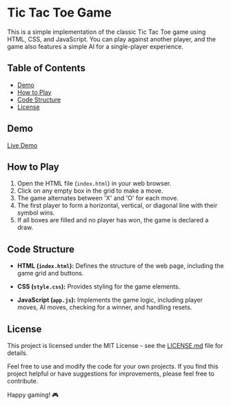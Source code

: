 # Tic Tac Toe Game

This is a simple implementation of the classic Tic Tac Toe game using HTML, CSS, and JavaScript. You can play against another player, and the game also features a simple AI for a single-player experience.

## Table of Contents

- [Demo](https://tic-tac-toe.sulaimaani.com/)
- [How to Play](#how-to-play)
- [Code Structure](#code-structure)
- [License](#license)

## Demo

[Live Demo](https://tic-tac-toe.sulaimaani.com/) <!-- Add the link to your live demo if available -->

## How to Play

1. Open the HTML file (`index.html`) in your web browser.
2. Click on any empty box in the grid to make a move.
3. The game alternates between 'X' and 'O' for each move.
4. The first player to form a horizontal, vertical, or diagonal line with their symbol wins.
5. If all boxes are filled and no player has won, the game is declared a draw.

## Code Structure

- **HTML (`index.html`):** Defines the structure of the web page, including the game grid and buttons.

- **CSS (`style.css`):** Provides styling for the game elements.

- **JavaScript (`app.js`):** Implements the game logic, including player moves, AI moves, checking for a winner, and handling resets.

## License

This project is licensed under the MIT License - see the [LICENSE.md](LICENSE.md) file for details.

Feel free to use and modify the code for your own projects. If you find this project helpful or have suggestions for improvements, please feel free to contribute.

Happy gaming! 🎮
